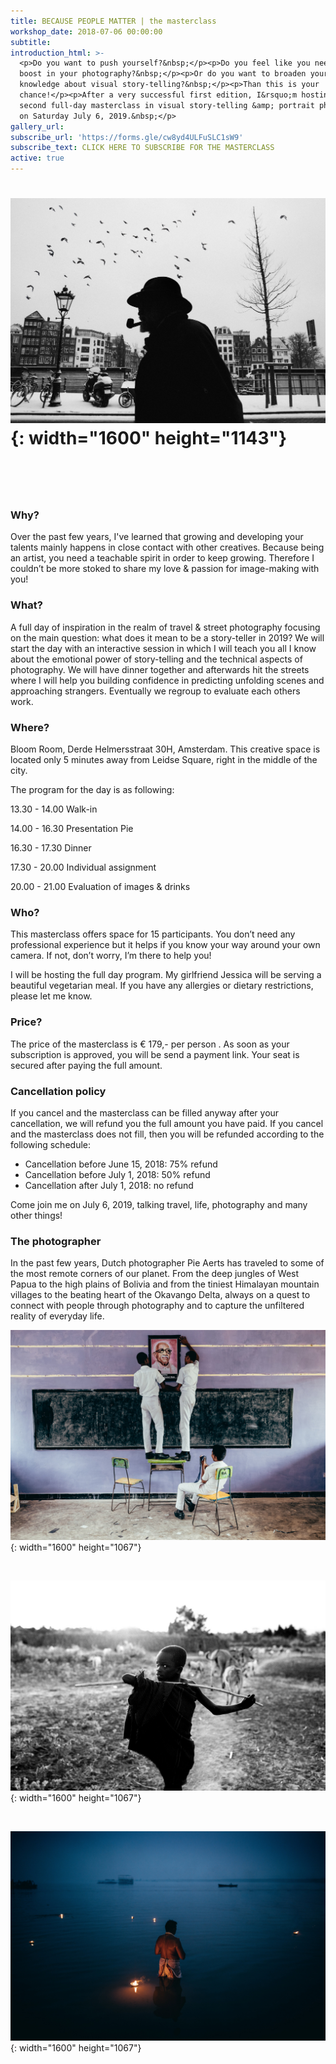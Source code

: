 ```yaml
---
title: BECAUSE PEOPLE MATTER | the masterclass
workshop_date: 2018-07-06 00:00:00
subtitle:
introduction_html: >-
  <p>Do you want to push yourself?&nbsp;</p><p>Do you feel like you need a new
  boost in your photography?&nbsp;</p><p>Or do you want to broaden your
  knowledge about visual story-telling?&nbsp;</p><p>Than this is your
  chance!</p><p>After a very successful first edition, I&rsquo;m hosting a
  second full-day masterclass in visual story-telling &amp; portrait photography
  on Saturday July 6, 2019.&nbsp;</p>
gallery_url:
subscribe_url: 'https://forms.gle/cw8yd4ULFuSLC1sW9'
subscribe_text: CLICK HERE TO SUBSCRIBE FOR THE MASTERCLASS
active: true
---
```


# ![](/uploads/2g2a4587a-2.jpg){: width="1600" height="1143"}

# &nbsp;

### Why?

Over the past few years, I've learned that growing and developing your talents mainly happens in close contact with other creatives. Because being an artist, you need a teachable spirit in order to keep growing. Therefore I couldn’t be more stoked to share my love & passion for image-making with you\!

### What?

A full day of inspiration in the realm of travel & street photography focusing on the main question: what does it mean to be a story-teller in 2019? We will start the day with an interactive session in which I will teach you all I know about the emotional power of story-telling and the technical aspects of photography. We will have dinner together and afterwards hit the streets where I will help you building confidence in predicting unfolding scenes and approaching strangers. Eventually we regroup to evaluate each others work.&nbsp;

### Where?

Bloom Room, Derde Helmersstraat 30H, Amsterdam. This creative space is located only 5 minutes away from Leidse Square, right in the middle of the city.

The program for the day is as following:

13\.30 - 14.00 Walk-in

14\.00 - 16.30 Presentation Pie&nbsp;

16\.30 - 17.30 Dinner

17\.30 - 20.00 Individual assignment&nbsp;

20\.00 - 21.00 Evaluation of images & drinks

### Who?

This masterclass offers space for 15 participants. You don’t need any professional experience but it helps if you know your way around your own camera. If not, don’t worry, I’m there to help you\!&nbsp;

I will be hosting the full day program. My girlfriend Jessica will be serving a beautiful vegetarian meal. If you have any allergies or dietary restrictions, please let me know.&nbsp;

### Price?

The price of the masterclass is € 179,- per person . As soon as your subscription is approved, you will be send a payment link. Your seat is secured after paying the full amount.&nbsp;

### Cancellation policy

If you cancel and the masterclass can be filled anyway after your cancellation, we will refund you the full amount you have paid. If you cancel and the masterclass does not fill, then you will be refunded according to the following schedule:

* Cancellation before June 15, 2018: 75% refund
* Cancellation before July 1, 2018: 50% refund
* Cancellation after July 1, 2018: no refund

Come join me on July 6, 2019, talking travel, life, photography and many other things\!

### The photographer

In the past few years, Dutch photographer Pie Aerts has traveled to some of the most remote corners of our planet. From the deep jungles of West Papua to the high plains of Bolivia and from the tiniest Himalayan mountain villages to the beating heart of the Okavango Delta, always on a quest to connect with people through photography and to capture the unfiltered reality of everyday life.&nbsp;

![](/uploads/2g2a5538.jpg){: width="1600" height="1067"}

&nbsp;

![](/uploads/2g2a9720-1.jpg){: width="1600" height="1067"}

&nbsp;

![](/uploads/2g2a0960a-2aaaa-1.jpg){: width="1600" height="1067"}

&nbsp;